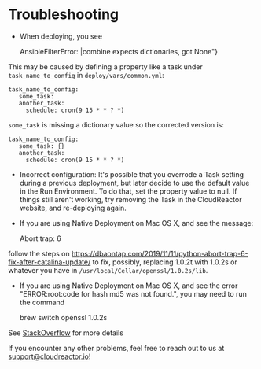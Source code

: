 # Troubleshooting

* When deploying, you see 

    AnsibleFilterError: |combine expects dictionaries, got None"}
    
This may be caused by defining a property like a task under `task_name_to_config`
in `deploy/vars/common.yml`:

    task_name_to_config:
       some_task:
       another_task:
         schedule: cron(9 15 * * ? *) 

`some_task` is missing a dictionary value so the corrected version is:

    task_name_to_config:
       some_task: {}
       another_task:
         schedule: cron(9 15 * * ? *) 
                      

* Incorrect configuration:
It's possible that you overrode a Task setting during a previous deployment, but 
later decide to use the default value in the Run Environment. 
To do that, set the property value to null. If things still aren't working,
try removing the Task in the CloudReactor website, and re-deploying again.

* If you are using Native Deployment on Mac OS X, and see the message:

  Abort trap: 6

follow the steps on https://dbaontap.com/2019/11/11/python-abort-trap-6-fix-after-catalina-update/
to fix, possibly, replacing 1.0.2t with 1.0.2s or whatever you have in 
```/usr/local/Cellar/openssl/1.0.2s/lib```.

* If you are using Native Deployment on Mac OS X, and see the error 
"ERROR:root:code for hash md5 was not found.", you may need to
run the command

    brew switch openssl 1.0.2s

See [StackOverflow](https://stackoverflow.com/questions/59269208/errorrootcode-for-hash-md5-was-not-found-when-using-any-hg-mercurial-command) for more details   

If you encounter any other problems, feel free to reach out to us at support@cloudreactor.io!
